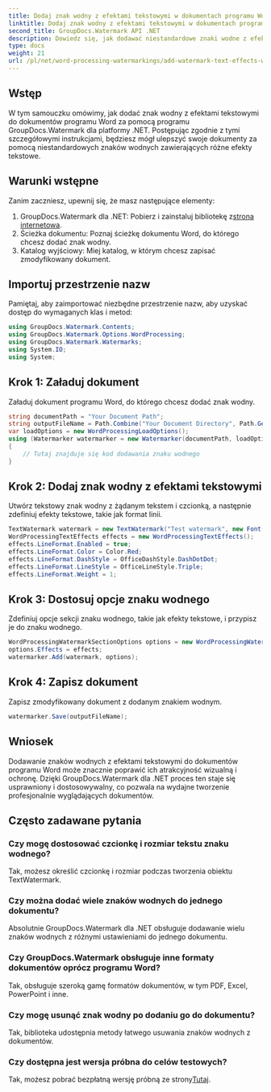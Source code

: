 ```yaml
---
title: Dodaj znak wodny z efektami tekstowymi w dokumentach programu Word
linktitle: Dodaj znak wodny z efektami tekstowymi w dokumentach programu Word
second_title: GroupDocs.Watermark API .NET
description: Dowiedz się, jak dodawać niestandardowe znaki wodne z efektami tekstowymi do dokumentów programu Word przy użyciu programu GroupDocs.Watermark dla platformy .NET. Bezpieczeństwo dokumentów i atrakcyjność wizualna bez wysiłku.
type: docs
weight: 21
url: /pl/net/word-processing-watermarkings/add-watermark-text-effects-word-docs/
---
```

## Wstęp
W tym samouczku omówimy, jak dodać znak wodny z efektami tekstowymi do dokumentów programu Word za pomocą programu GroupDocs.Watermark dla platformy .NET. Postępując zgodnie z tymi szczegółowymi instrukcjami, będziesz mógł ulepszyć swoje dokumenty za pomocą niestandardowych znaków wodnych zawierających różne efekty tekstowe.
## Warunki wstępne
Zanim zaczniesz, upewnij się, że masz następujące elementy:
1.  GroupDocs.Watermark dla .NET: Pobierz i zainstaluj bibliotekę z[strona internetowa](https://releases.groupdocs.com/Watermark/net/).
2. Ścieżka dokumentu: Poznaj ścieżkę dokumentu Word, do którego chcesz dodać znak wodny.
3. Katalog wyjściowy: Miej katalog, w którym chcesz zapisać zmodyfikowany dokument.

## Importuj przestrzenie nazw
Pamiętaj, aby zaimportować niezbędne przestrzenie nazw, aby uzyskać dostęp do wymaganych klas i metod:
```csharp
using GroupDocs.Watermark.Contents;
using GroupDocs.Watermark.Options.WordProcessing;
using GroupDocs.Watermark.Watermarks;
using System.IO;
using System;
```
## Krok 1: Załaduj dokument
Załaduj dokument programu Word, do którego chcesz dodać znak wodny.
```csharp
string documentPath = "Your Document Path";
string outputFileName = Path.Combine("Your Document Directory", Path.GetFileName(documentPath));
var loadOptions = new WordProcessingLoadOptions();
using (Watermarker watermarker = new Watermarker(documentPath, loadOptions))
{
    // Tutaj znajduje się kod dodawania znaku wodnego
}
```
## Krok 2: Dodaj znak wodny z efektami tekstowymi
Utwórz tekstowy znak wodny z żądanym tekstem i czcionką, a następnie zdefiniuj efekty tekstowe, takie jak format linii.
```csharp
TextWatermark watermark = new TextWatermark("Test watermark", new Font("Arial", 19));
WordProcessingTextEffects effects = new WordProcessingTextEffects();
effects.LineFormat.Enabled = true;
effects.LineFormat.Color = Color.Red;
effects.LineFormat.DashStyle = OfficeDashStyle.DashDotDot;
effects.LineFormat.LineStyle = OfficeLineStyle.Triple;
effects.LineFormat.Weight = 1;
```
## Krok 3: Dostosuj opcje znaku wodnego
Zdefiniuj opcje sekcji znaku wodnego, takie jak efekty tekstowe, i przypisz je do znaku wodnego.
```csharp
WordProcessingWatermarkSectionOptions options = new WordProcessingWatermarkSectionOptions();
options.Effects = effects;
watermarker.Add(watermark, options);
```
## Krok 4: Zapisz dokument
Zapisz zmodyfikowany dokument z dodanym znakiem wodnym.
```csharp
watermarker.Save(outputFileName);
```

## Wniosek
Dodawanie znaków wodnych z efektami tekstowymi do dokumentów programu Word może znacznie poprawić ich atrakcyjność wizualną i ochronę. Dzięki GroupDocs.Watermark dla .NET proces ten staje się usprawniony i dostosowywalny, co pozwala na wydajne tworzenie profesjonalnie wyglądających dokumentów.
## Często zadawane pytania
### Czy mogę dostosować czcionkę i rozmiar tekstu znaku wodnego?
Tak, możesz określić czcionkę i rozmiar podczas tworzenia obiektu TextWatermark.
### Czy można dodać wiele znaków wodnych do jednego dokumentu?
Absolutnie GroupDocs.Watermark dla .NET obsługuje dodawanie wielu znaków wodnych z różnymi ustawieniami do jednego dokumentu.
### Czy GroupDocs.Watermark obsługuje inne formaty dokumentów oprócz programu Word?
Tak, obsługuje szeroką gamę formatów dokumentów, w tym PDF, Excel, PowerPoint i inne.
### Czy mogę usunąć znak wodny po dodaniu go do dokumentu?
Tak, biblioteka udostępnia metody łatwego usuwania znaków wodnych z dokumentów.
### Czy dostępna jest wersja próbna do celów testowych?
 Tak, możesz pobrać bezpłatną wersję próbną ze strony[Tutaj](https://releases.groupdocs.com/).